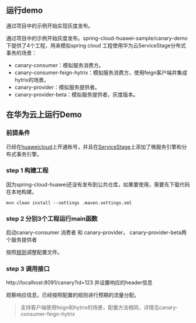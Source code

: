 ## 运行demo
通过项目中的示例开始实现灰度发布。

通过项目中的示例开始灰度发布。spring-cloud-huawei-sample/canary-demo下提供了4个工程，用来模拟spring cloud 
工程使用华为云ServiceStage分布式事务的场景：

* canary-consumer：模拟服务消费方。
* canary-consumer-feign-hytrix：模拟服务消费方，使用feign客户端并集成hytrix的场景。
* canary-provider：模拟服务提供者。
* canary-provider-beta：模拟服务提供者，灰度版本。


## 在华为云上运行Demo

### 前提条件

已经在[huaweicloud](https://www.huaweicloud.com)上开通账号，并且在[ServiceStage](https://www.huaweicloud.com/product/servicestage.html)上添加了微服务引擎和分布式事务引擎。

### step 1 构建工程

因为spring-cloud-huawei还没有发布到公共仓库，如果要使用，需要先下载代码在本地构建。
    
    mvn clean install --settings .maven.settings.xml

### step 2 分别3个工程运行main函数

启动canary-consumer 消费者 和 canary-provider， canary-provider-beta两个服务提供者

按照[规则](https://docs.go-chassis.com/user-guides/router.html)调整配置文件。

### step 3 调用接口

http://localhost:8091/canary?id=123   并设置响应的header信息
 
观察响应信息，已经按照配置的规则进行预期的流量分配。

>支持客户端使用feign和hytrix的场景，配置方法相同，详情见canary-consumer-feign-hytrix